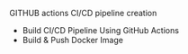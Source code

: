  GITHUB actions CI/CD pipeline creation
   - Build CI/CD Pipeline Using GitHub Actions
   - Build & Push Docker Image


